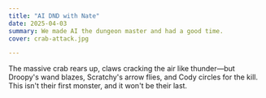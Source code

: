 ```yaml
---
title: "AI DND with Nate"
date: 2025-04-03
summary: We made AI the dungeon master and had a good time.
cover: crab-attack.jpg

---
```


The massive crab rears up, claws cracking the air like thunder—but Droopy's wand blazes, Scratchy's arrow flies, and Cody circles for the kill. This isn't their first monster, and it won't be their last.
